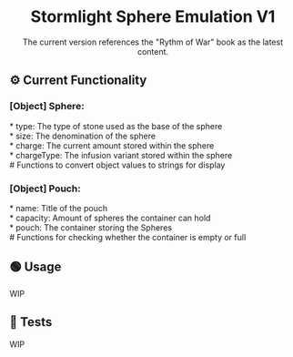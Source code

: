 <h1 align='center'>Stormlight Sphere Emulation V1 </h1>  
<p align='center'>The current version references the "Rythm of War" book as the latest content. </p>

## ⚙️ **Current Functionality**  
<h3>[Object] Sphere:</h3>
* type: The type of stone used as the base of the sphere </br>
* size: The denomination of the sphere </br>
* charge: The current amount stored within the sphere  </br>
* chargeType: The infusion variant stored within the sphere  </br>
# Functions to convert object values to strings for display  </br>
  
<h3>[Object] Pouch:</h3> 
* name: Title of the pouch </br>
* capacity: Amount of spheres the container can hold </br>
* pouch: The container storing the Spheres </br>
# Functions for checking whether the container is empty or full

## 🟢 **Usage**  
WIP  

## 🚀 **Tests**  
WIP  
